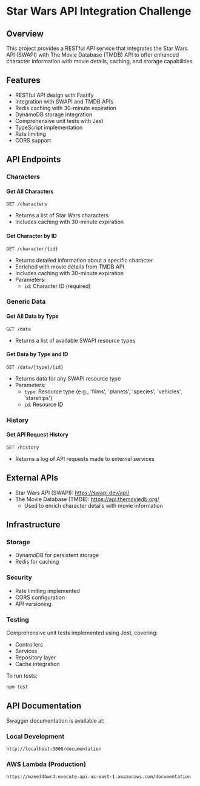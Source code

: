 # Star Wars API Integration Challenge

## Overview

This project provides a RESTful API service that integrates the Star Wars API (SWAPI) with The Movie Database (TMDB) API to offer enhanced character information with movie details, caching, and storage capabilities.

## Features

- RESTful API design with Fastify
- Integration with SWAPI and TMDB APIs
- Redis caching with 30-minute expiration
- DynamoDB storage integration
- Comprehensive unit tests with Jest
- TypeScript implementation
- Rate limiting
- CORS support

## API Endpoints

### Characters

#### Get All Characters

```
GET /characters
```

- Returns a list of Star Wars characters
- Includes caching with 30-minute expiration

#### Get Character by ID

```
GET /character/{id}
```

- Returns detailed information about a specific character
- Enriched with movie details from TMDB API
- Includes caching with 30-minute expiration
- Parameters:
  - `id`: Character ID (required)

### Generic Data

#### Get All Data by Type

```
GET /data
```

- Returns a list of available SWAPI resource types

#### Get Data by Type and ID

```
GET /data/{type}/{id}
```

- Returns data for any SWAPI resource type
- Parameters:
  - `type`: Resource type (e.g., 'films', 'planets', 'species', 'vehicles', 'starships')
  - `id`: Resource ID

### History

#### Get API Request History

```
GET /history
```

- Returns a log of API requests made to external services

## External APIs

- Star Wars API (SWAPI): https://swapi.dev/api/
- The Movie Database (TMDB): https://api.themoviedb.org/
  - Used to enrich character details with movie information

## Infrastructure

### Storage

- DynamoDB for persistent storage
- Redis for caching

### Security

- Rate limiting implemented
- CORS configuration
- API versioning

### Testing

Comprehensive unit tests implemented using Jest, covering:

- Controllers
- Services
- Repository layer
- Cache integration

To run tests:

```bash
npm test
```

## API Documentation

Swagger documentation is available at:

### Local Development
```
http://localhost:3000/documentation
```

### AWS Lambda (Production)
```
https://mzee34bwr4.execute-api.us-east-1.amazonaws.com/documentation
```
